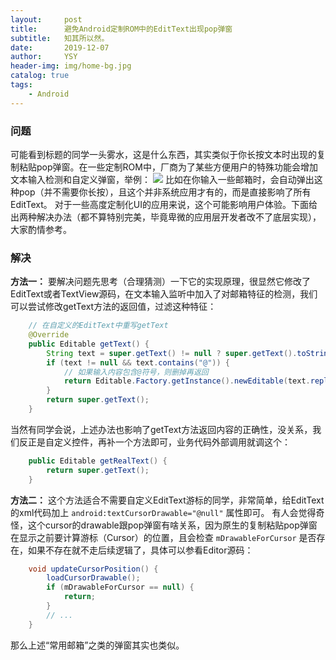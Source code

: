 ```yaml
---
layout:     post
title:      避免Android定制ROM中的EditText出现pop弹窗
subtitle:   知其所以然。
date:       2019-12-07
author:     YSY
header-img: img/home-bg.jpg
catalog: true
tags:
    - Android
---
```


### 问题
可能看到标题的同学一头雾水，这是什么东西，其实类似于你长按文本时出现的复制粘贴pop弹窗。在一些定制ROM中，厂商为了某些方便用户的特殊功能会增加文本输入检测和自定义弹窗，举例：
![](https://blog.ysy950803.top/img/posts/6a2283d5eacef741a58e1b877fc39162.webp)
比如在你输入一些邮箱时，会自动弹出这种pop（并不需要你长按），且这个并非系统应用才有的，而是直接影响了所有EditText。
对于一些高度定制化UI的应用来说，这个可能影响用户体验。下面给出两种解决办法（都不算特别完美，毕竟卑微的应用层开发者改不了底层实现），大家酌情参考。
### 解决
**方法一：**
要解决问题先思考（合理猜测）一下它的实现原理，很显然它修改了EditText或者TextView源码，在文本输入监听中加入了对邮箱特征的检测，我们可以尝试修改getText方法的返回值，过滤这种特征：
```java
	// 在自定义的EditText中重写getText
	@Override
	public Editable getText() {
	    String text = super.getText() != null ? super.getText().toString() : null;
	    if (text != null && text.contains("@")) {
	    	// 如果输入内容包含@符号，则删掉再返回
	        return Editable.Factory.getInstance().newEditable(text.replaceAll("@", ""));
	    }
	    return super.getText();
	}
```
当然有同学会说，上述办法也影响了getText方法返回内容的正确性，没关系，我们反正是自定义控件，再补一个方法即可，业务代码外部调用就调这个：
```java
	public Editable getRealText() {
	    return super.getText();
	}
```
**方法二：**
这个方法适合不需要自定义EditText游标的同学，非常简单，给EditText的xml代码加上 `android:textCursorDrawable="@null"` 属性即可。
有人会觉得奇怪，这个cursor的drawable跟pop弹窗有啥关系，因为原生的复制粘贴pop弹窗在显示之前要计算游标（Cursor）的位置，且会检查 `mDrawableForCursor` 是否存在，如果不存在就不走后续逻辑了，具体可以参看Editor源码：
```java
    void updateCursorPosition() {
        loadCursorDrawable();
        if (mDrawableForCursor == null) {
            return;
        }
        // ...
    }
```
那么上述“常用邮箱”之类的弹窗其实也类似。
